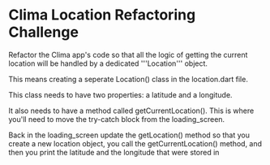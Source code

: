 # Clima Location Refactoring Challenge

Refactor the Clima app's code so that all the logic of getting the current location will be handled by a dedicated '''Location''' object. 

This means creating a seperate Location() class in the location.dart file. 

This class needs to have two properties: a latitude and a longitude. 

It also needs to have a method called getCurrentLocation(). This is where you'll need to move the try-catch block from the loading_screen. 

Back in the loading_screen update the getLocation() method so that you create a new location object, you call the getCurrentLocation() method, and then you print the latitude and the longitude that were stored in 

